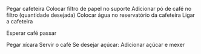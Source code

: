 
Pegar cafeteira
Colocar filtro de papel no suporte
Adicionar pó de café no filtro (quantidade desejada)
Colocar água no reservatório da cafeteira
Ligar a cafeteira

Esperar café passar

Pegar xícara
Servir o café
Se desejar açúcar:
Adicionar açúcar e mexer
